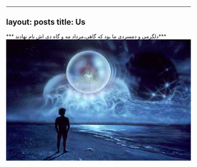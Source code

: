 
---
layout: posts
title: Us
---

*** دلگرمی و دمسردی ما بود که گاهی،مرداد مه و گاه دی اش نام نهادند***
![Us](../assets/images/1.jpg "We are effective")

